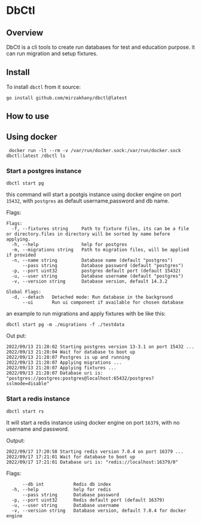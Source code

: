 # DbCtl

## Overview
DbCtl is a cli tools to create run databases for test and education purpose. 
it can run migration and setup fixtures.

## Install
To install `dbctl` from it source:

```shell
go install github.com/mirzakhany/dbctl@latest
```

## How to use

## Using docker

```shell
 docker run -lt --rm -v /var/run/docker.sock:/var/run/docker.sock  dbctl:latest /dbctl ls
```

### Start a postgres instance
```shell
dbctl start pg
```
this command will start a postgis instance using docker engine on port `15432`, with  `postgres` as default username,password and db name.

Flags:
```shell
Flags:
  -f, --fixtures string     Path to fixture files, its can be a file or directory.files in directory will be sorted by name before applying.
  -h, --help                help for postgres
  -m, --migrations string   Path to migration files, will be applied if provided
  -n, --name string         Database name (default "postgres")
      --pass string         Database password (default "postgres")
  -p, --port uint32         postgres default port (default 15432)
  -u, --user string         Database username (default "postgres")
  -v, --version string      Database version, default 14.3.2

Global Flags:
  -d, --detach   Detached mode: Run database in the background
      --ui       Run ui component if available for chosen database
```

an example to run migrations and apply fixtures with be like this:

```shell
dbctl start pg -m ./migrations -f ./testdata
```
Out put:

```shell
2022/09/13 21:28:02 Starting postgres version 13-3.1 on port 15432 ...
2022/09/13 21:28:04 Wait for database to boot up
2022/09/13 21:28:07 Postgres is up and running
2022/09/13 21:28:07 Applying migrations ...
2022/09/13 21:28:07 Applying fixtures ...
2022/09/13 21:28:07 Database uri is: "postgres://postgres:postgres@localhost:65432/postgres?sslmode=disable"
```

### Start a redis instance
```shell
dbctl start rs
```
It will start a redis instance using docker engine on port `16379`, with no username and password.

Output:
```shell
2022/09/17 17:20:58 Starting redis version 7.0.4 on port 16379 ...
2022/09/17 17:21:01 Wait for database to boot up
2022/09/17 17:21:01 Database uri is: "redis://localhost:16379/0"
```

Flags:
```shell
      --db int           Redis db index
  -h, --help             help for redis
      --pass string      Database password
  -p, --port uint32      Redis default port (default 16379)
  -u, --user string      Database username
  -v, --version string   Database version, default 7.0.4 for docker engine
```

